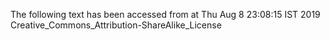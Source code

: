 The following text has been accessed from at Thu Aug 8 23:08:15 IST 2019
Creative_Commons_Attribution-ShareAlike_License
